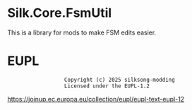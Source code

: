 # Silk.Core.FsmUtil

This is a library for mods to make FSM edits easier.

# EUPL
                      Copyright (c) 2025 silksong-modding
                      Licensed under the EUPL-1.2
https://joinup.ec.europa.eu/collection/eupl/eupl-text-eupl-12
